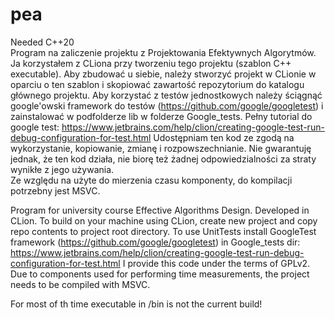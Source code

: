 # pea    
Needed C++20      
Program na zaliczenie projektu z Projektowania Efektywnych Algorytmów.
Ja korzystałem z CLiona przy tworzeniu tego projektu (szablon C++ executable).
Aby zbudować u siebie, należy stworzyć projekt w CLionie w oparciu o ten szablon i skopiować zawartość repozytorium do katalogu głównego projektu.
Aby korzystać z testów jednostkowych należy ściągnąć google'owski framework do testów (https://github.com/google/googletest) i zainstalować w podfolderze lib w folderze Google_tests.
Pełny tutorial do google test:
https://www.jetbrains.com/help/clion/creating-google-test-run-debug-configuration-for-test.html
Udostępniam ten kod ze zgodą na wykorzystanie, kopiowanie, zmianę i rozpowszechnianie.
Nie gwarantuję jednak, że ten kod działa, nie biorę też żadnej odpowiedzialności za straty wynikłe z jego używania.      
Ze względu na użyte do mierzenia czasu komponenty, do kompilacji potrzebny jest MSVC.

Program for university course Effective Algorithms Design.
Developed in CLion.
To build on your machine using CLion, create new project and copy repo contents to project root directory.
To use UnitTests install GoogleTest framework (https://github.com/google/googletest) in Google_tests dir:
https://www.jetbrains.com/help/clion/creating-google-test-run-debug-configuration-for-test.html
I provide this code under the terms of GPLv2.       
Due to components used for performing time measurements, the project needs to be compiled with MSVC.      
       
For most of th time executable in /bin is not the current build!
